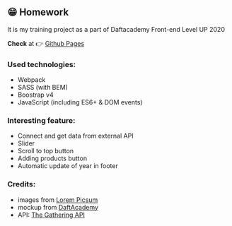 ## :grin: Homework

It is my training project as a part of Daftacademy Front-end Level UP 2020

**Check** at :point_right: [Github Pages](https://freefrogs.github.io/Homework/)

### Used technologies:
* Webpack
* SASS (with BEM)
* Boostrap v4
* JavaScript (including ES6+ & DOM events)

### Interesting feature:
* Connect and get data from external API
* Slider
* Scroll to top button
* Adding products button
* Automatic update of year in footer

### Credits:
* images from [Lorem Picsum](https://picsum.photos/)
* mockup from [DaftAcademy](https://daftacademy.pl/)
* API: [The Gathering API](https://docs.magicthegathering.io/)